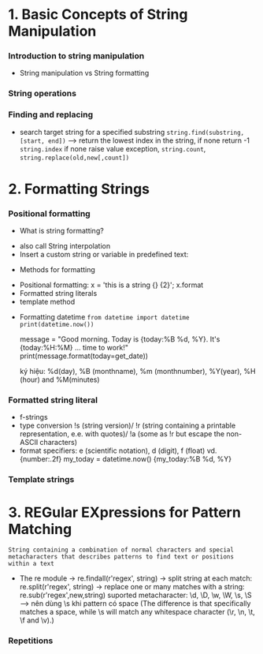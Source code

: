 # 1. Basic Concepts of String Manipulation

### Introduction to string manipulation

+ String manipulation vs String formatting

### String operations

### Finding and replacing

+ search target string for a specified substring
	`string.find(substring, [start, end])` --> return the lowest index in the string, if none return -1
	`string.index` if none raise value exception, 
	`string.count`, 
	`string.replace(old,new[,count])` 

# 2. Formatting Strings

### Positional formatting
- What is string formatting?
+ also call String interpolation
+ Insert a custom string or variable in predefined text:
- Methods for formatting
+ Positional formatting: x = 'this is a string {} {2}'; x.format
+ Formatted string literals
+ template method
- Formatting datetime
	`from datetime import datetime
	print(datetime.now())`

	message = "Good morning. Today is {today:%B %d, %Y}. It's {today:%H:%M} ... time to work!"
	print(message.format(today=get_date))

	ký hiệu: %d(day), %B (monthname), %m (monthnumber), %Y(year), %H (hour) and %M(minutes)

### Formatted string literal
+ f-strings
+ type conversion
	!s (string version)/ !r (string containing a printable representation, e.e. with quotes)/ !a (some as !r but escape the non-ASCII characters)
+ format specifiers:
	e (scientific notation), d (digit), f (float)
	vd. {number:.2f}
	my_today = datetime.now()
	{my_today:%B %d, %Y}

### Template strings

# 3. REGular EXpressions for Pattern Matching
`String containing a combination of normal characters and special metacharacters that describes patterns to find text or positions within a text`

+ The re module
  -> re.findall(r'regex', string)
  -> split string at each match: re.split(r'regex', string)
  -> replace one or many matches with a string: re.sub(r'regex',new,string)
  suported metacharacter: \d, \D, \w, \W, \s, \S --> nên dùng \s khi pattern có space (The difference is that specifically matches a space, while \s will match any whitespace character (\r, \n, \t, \f and \v).)

### Repetitions
